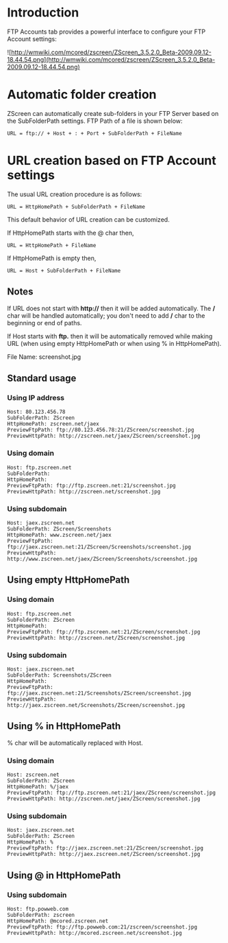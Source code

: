 
# Introduction #

FTP Accounts tab provides a powerful interface to configure your FTP Account settings:

![http://wmwiki.com/mcored/zscreen/ZScreen_3.5.2.0_Beta-2009.09.12-18.44.54.png](http://wmwiki.com/mcored/zscreen/ZScreen_3.5.2.0_Beta-2009.09.12-18.44.54.png)

# Automatic folder creation #

ZScreen can automatically create sub-folders in your FTP Server based on the SubFolderPath settings. FTP Path of a file is shown below:
```
URL = ftp:// + Host + : + Port + SubFolderPath + FileName
```

# URL creation based on FTP Account settings #

The usual URL creation procedure is as follows:
```
URL = HttpHomePath + SubFolderPath + FileName
```

This default behavior of URL creation can be customized.

If HttpHomePath starts with the @ char then,
```
URL = HttpHomePath + FileName
```
If HttpHomePath is empty then,
```
URL = Host + SubFolderPath + FileName
```

## Notes ##

If URL does not start with **http://** then it will be added automatically. The **/** char will be handled automatically; you don't need to add **/** char to the beginning or end of paths.

If Host starts with **ftp.** then it will be automatically removed while making URL (when using empty HttpHomePath or when using % in HttpHomePath).

File Name: screenshot.jpg

## Standard usage ##
### Using IP address ###
```
Host: 80.123.456.78
SubFolderPath: ZScreen
HttpHomePath: zscreen.net/jaex
PreviewFtpPath: ftp://80.123.456.78:21/ZScreen/screenshot.jpg
PreviewHttpPath: http://zscreen.net/jaex/ZScreen/screenshot.jpg
```
### Using domain ###
```
Host: ftp.zscreen.net
SubFolderPath:
HttpHomePath:
PreviewFtpPath: ftp://ftp.zscreen.net:21/screenshot.jpg
PreviewHttpPath: http://zscreen.net/screenshot.jpg
```
### Using subdomain ###
```
Host: jaex.zscreen.net
SubFolderPath: ZScreen/Screenshots
HttpHomePath: www.zscreen.net/jaex
PreviewFtpPath: ftp://jaex.zscreen.net:21/ZScreen/Screenshots/screenshot.jpg
PreviewHttpPath: http://www.zscreen.net/jaex/ZScreen/Screenshots/screenshot.jpg
```
## Using empty HttpHomePath ##
### Using domain ###
```
Host: ftp.zscreen.net
SubFolderPath: ZScreen
HttpHomePath:
PreviewFtpPath: ftp://ftp.zscreen.net:21/ZScreen/screenshot.jpg
PreviewHttpPath: http://zscreen.net/ZScreen/screenshot.jpg
```
### Using subdomain ###
```
Host: jaex.zscreen.net
SubFolderPath: Screenshots/ZScreen
HttpHomePath:
PreviewFtpPath: ftp://jaex.zscreen.net:21/Screenshots/ZScreen/screenshot.jpg
PreviewHttpPath: http://jaex.zscreen.net/Screenshots/ZScreen/screenshot.jpg
```

## Using % in HttpHomePath ##

% char will be automatically replaced with Host.

### Using domain ###
```
Host: zscreen.net
SubFolderPath: ZScreen
HttpHomePath: %/jaex
PreviewFtpPath: ftp://ftp.zscreen.net:21/jaex/ZScreen/screenshot.jpg
PreviewHttpPath: http://zscreen.net/jaex/ZScreen/screenshot.jpg
```
### Using subdomain ###
```
Host: jaex.zscreen.net
SubFolderPath: ZScreen
HttpHomePath: %
PreviewFtpPath: ftp://jaex.zscreen.net:21/ZScreen/screenshot.jpg
PreviewHttpPath: http://jaex.zscreen.net/ZScreen/screenshot.jpg
```

## Using @ in HttpHomePath ##
### Using subdomain ###
```
Host: ftp.powweb.com
SubFolderPath: zscreen
HttpHomePath: @mcored.zscreen.net
PreviewFtpPath: ftp://ftp.powweb.com:21/zscreen/screenshot.jpg
PreviewHttpPath: http://mcored.zscreen.net/screenshot.jpg
```